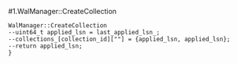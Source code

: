#1.WalManager::CreateCollection

```
WalManager::CreateCollection
--uint64_t applied_lsn = last_applied_lsn_;
--collections_[collection_id][""] = {applied_lsn, applied_lsn};
--return applied_lsn;
}
```